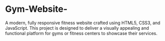 # Gym-Website-
A modern, fully responsive fitness website crafted using HTML5, CSS3, and JavaScript. This project is designed to deliver a visually appealing and functional platform for gyms or fitness centers to showcase their services.
